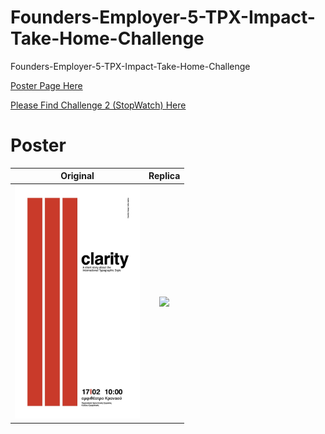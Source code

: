 # Founders-Employer-5-TPX-Impact-Take-Home-Challenge
Founders-Employer-5-TPX-Impact-Take-Home-Challenge

[Poster Page Here](https://surpun.github.io/Founders-Employer-5-TPX-Impact-Take-Home-Challenge/)

[Please Find Challenge 2 (StopWatch) Here](https://surpun.github.io/Founders-Employer-5-TPX-Impact-Take-Home-Challenge/Challenge-2-StopWatch/)

# Poster

Original                                  |  Replica
:----------------------------------------:|:----------------------------------------:
<img src="Comparison.jpg" width="200" />  | <img src="https://user-images.githubusercontent.com/99582373/180327861-15f32b9b-bda2-4dba-98ab-db6c97c44328.png" width="200" />

